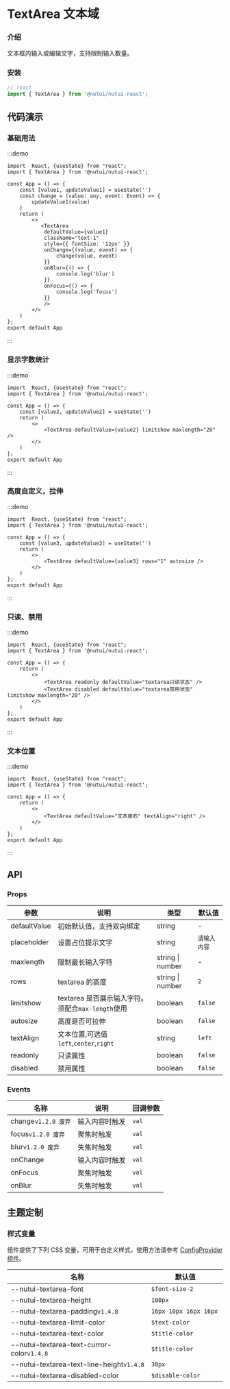 # TextArea 文本域

### 介绍

文本框内输入或编辑文字，支持限制输入数量。

### 安装

```javascript
// react
import { TextArea } from '@nutui/nutui-react';
```

## 代码演示

### 基础用法

:::demo

```tsx
import  React, {useState} from "react";
import { TextArea } from '@nutui/nutui-react';

const App = () => {
    const [value1, updateValue1] = useState('')
    const change = (value: any, event: Event) => {
        updateValue1(value)
    }
    return (
        <>
           <TextArea
            defaultValue={value1}
            className="text-1"
            style={{ fontSize: '12px' }}
            onChange={(value, event) => {
                change(value, event)
            }}
            onBlur={() => {
                console.log('blur')
            }}
            onFocus={() => {
                console.log('focus')
            }}
            />
        </>
    )
};
export default App
```
:::

### 显示字数统计

:::demo

```tsx
import  React, {useState} from "react";
import { TextArea } from '@nutui/nutui-react';

const App = () => {
    const [value2, updateValue2] = useState('')
    return (
        <>
            <TextArea defaultValue={value2} limitshow maxlength="20" />
        </>
    )
};
export default App
```
:::

### 高度自定义，拉伸

:::demo

```tsx
import  React, {useState} from "react";
import { TextArea } from '@nutui/nutui-react';

const App = () => {
    const [value3, updateValue3] = useState('')
    return (
        <>
            <TextArea defaultValue={value3} rows="1" autosize />
        </>
    )
};
export default App
```
:::

### 只读、禁用

:::demo

```tsx
import  React, {useState} from "react";
import { TextArea } from '@nutui/nutui-react';

const App = () => {
    return (
        <>
            <TextArea readonly defaultValue="textarea只读状态" />
            <TextArea disabled defaultValue="textarea禁用状态" limitshow maxlength="20" />
        </>
    )
};
export default App
```
:::

### 文本位置

:::demo

```tsx
import  React, {useState} from "react";
import { TextArea } from '@nutui/nutui-react';

const App = () => {
    return (
        <>
            <TextArea defaultValue="文本居右" textAlign="right" />
        </>
    )
};
export default App
```
:::

## API

### Props

| 参数         | 说明                                              | 类型           | 默认值         |
| ------------ | ------------------------------------------------- | -------------- | -------------- |
| defaultValue | 初始默认值，支持双向绑定                          | string         | -              |
| placeholder  | 设置占位提示文字                                  | string         | `请输入内容` |
| maxlength    | 限制最长输入字符                                  | string \| number | -              |
| rows         | textarea 的高度                                   | string \| number | `2`            |
| limitshow    | textarea 是否展示输入字符。须配合`max-length`使用 | boolean        | `false`        |
| autosize     | 高度是否可拉伸                                    | boolean        | `false`        |
| textAlign    | 文本位置,可选值`left`,`center`,`right`            | string         | `left`         |
| readonly     | 只读属性                                          | boolean        | `false`        |
| disabled     | 禁用属性                                          | boolean        | `false`        |

### Events

| 名称                 | 说明           | 回调参数 |
|--------------------| -------------- | -------- |
| change`v1.2.0 废弃` | 输入内容时触发 | `val`      |
| focus`v1.2.0 废弃`             | 聚焦时触发     | `val`      |
| blur`v1.2.0 废弃`             | 失焦时触发     | `val`      |
| onChange           | 输入内容时触发 | `val`      |
| onFocus            | 聚焦时触发     | `val`      |
| onBlur             | 失焦时触发     | `val`      |


## 主题定制

### 样式变量

组件提供了下列 CSS 变量，可用于自定义样式，使用方法请参考 [ConfigProvider 组件](#/zh-CN/component/configprovider)。

| 名称 | 默认值 |
| --- | --- |
| --nutui-textarea-font | `$font-size-2` |
| --nutui-textarea-height | `100px` |
| --nutui-textarea-padding`v1.4.8` | `16px 10px 16px 16px `|
| --nutui-textarea-limit-color | `$text-color` |
| --nutui-textarea-text-color | `$title-color` |
| --nutui-textarea-text-curror-color`v1.4.8`  | `$title-color`|
| --nutui-textarea-text-line-height`v1.4.8`  | `30px` |
| --nutui-textarea-disabled-color | `$disable-color` |
